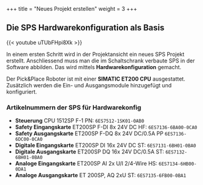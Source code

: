 +++
title = "Neues Projekt erstellen"
weight = 3
+++

## Die SPS Hardwarekonfiguration als Basis

<div class="shadow">
  {{< youtube uTUbFHpi8Xk >}}
</div>

In einem ersten Schritt wird in der Projektansicht ein neues SPS Projekt erstellt. Anschliessend muss man die im Schaltschrank verbaute SPS in der Software abbilden. Das wird mittels **Hardwarekonfiguration** gemacht.

Der Pick&Place Roboter ist mit einer **SIMATIC ET200 CPU** ausgestattet. Zusätzlich werden die Ein- und Ausgangsmodule hinzugefügt und konfiguriert.

### Artikelnummern der SPS für Hardwarekonfig

* **Steuerung** CPU 1512SP F-1 PN: `6ES7512-1SK01-0AB0`
* **Safety Eingangskarte** ET200SP F-DI 8x 24V DC HF: `6ES7136-6BA00-0CA0`
* **Safety Ausgangskarte** ET200SP F-DQ 8x 24V DC/0.5A PP `6ES7136-6DC00-0CA0`
* **Digitale Eingangskarte** ET200SP DI 16x 24V DC ST: `6ES7131-6BH01-0BA0`
* **Digitale Ausgangskarte** ET200SP DQ 16x 24V DC/0.5A ST: `6ES7132-6BH01-0BA0`
* **Analoge Eingangskarte** ET200SP AI 2x U/I 2/4-Wire HS: `6ES7134-6HB00-0DA1`
* **Analoge Ausgangskarte** ET 200SP, AQ 2xU ST: `6ES7135-6FB00-0BA1`
